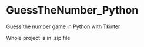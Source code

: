 # GuessTheNumber_Python
 Guess the number game in Python with Tkinter

 Whole project is in .zip file

